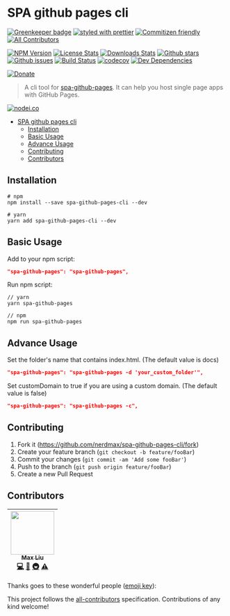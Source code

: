 # SPA github pages cli

[![Greenkeeper badge](https://badges.greenkeeper.io/nerdmax/spa-github-pages-cli.svg)](https://greenkeeper.io/)
[![styled with prettier](https://img.shields.io/badge/styled_with-prettier-ff69b4.svg)](https://github.com/prettier/prettier)
[![Commitizen friendly](https://img.shields.io/badge/commitizen-friendly-brightgreen.svg)](http://commitizen.github.io/cz-cli/)
[![All Contributors](https://img.shields.io/badge/all_contributors-1-orange.svg?style=flat-square)](#contributors)

[![NPM Version][npm-image]][npm-url]
[![License Stats][npm-license]][npm-url]
[![Downloads Stats][npm-downloads]][npm-url]
[![Github stars][github-stars]][github-url]
[![Github issues][github-issues]][github-issues-url]
[![Build Status](https://travis-ci.org/nerdmax/spa-github-pages-cli.svg?branch=master)](https://travis-ci.org/nerdmax/spa-github-pages-cli)
[![codecov](https://codecov.io/gh/nerdmax/spa-github-pages-cli/branch/master/graph/badge.svg)](https://codecov.io/gh/nerdmax/spa-github-pages-cli)
[![Dev Dependencies](https://david-dm.org/nerdmax/spa-github-pages-cli.svg)](https://david-dm.org/nerdmax/spa-github-pages-cli?type=dev)

[![Donate](https://img.shields.io/badge/donate-paypal-blue.svg)](https://paypal.me/nerdmax)

> A cli tool for [spa-github-pages](https://github.com/rafrex/spa-github-pages). It can help you host single page apps with GitHub Pages.

[![nodei.co][npm-io]][npm-url]

- [SPA github pages cli](#spa-github-pages-cli)
  - [Installation](#installation)
  - [Basic Usage](#basic-usage)
  - [Advance Usage](#advance-usage)
  - [Contributing](#contributing)
  - [Contributors](#contributors)

## Installation

```shell
# npm
npm install --save spa-github-pages-cli --dev

# yarn
yarn add spa-github-pages-cli --dev
```

## Basic Usage

Add to your npm script:

```json
"spa-github-pages": "spa-github-pages",
```

Run npm script:

```shell
// yarn
yarn spa-github-pages
```

```shell
// npm
npm run spa-github-pages
```

## Advance Usage

Set the folder's name that contains index.html. (The default value is docs)

```json
"spa-github-pages": "spa-github-pages -d 'your_custom_folder'",
```

Set customDomain to true if you are using a custom domain. (The default value is false)

```json
"spa-github-pages": "spa-github-pages -c",
```

## Contributing

1. Fork it (<https://github.com/nerdmax/spa-github-pages-cli/fork>)
2. Create your feature branch (`git checkout -b feature/fooBar`)
3. Commit your changes (`git commit -am 'Add some fooBar'`)
4. Push to the branch (`git push origin feature/fooBar`)
5. Create a new Pull Request

<!-- Markdown link & img dfn's -->

[npm-image]: https://img.shields.io/npm/v/spa-github-pages-cli.svg?style=flat-square
[npm-url]: https://www.npmjs.com/package/spa-github-pages-cli
[npm-license]: https://img.shields.io/npm/l/spa-github-pages-cli.svg
[npm-downloads]: https://img.shields.io/npm/dm/spa-github-pages-cli.svg?style=flat-square
[github-url]: https://github.com/nerdmax/spa-github-pages-cli
[github-issues]: https://img.shields.io/github/issues/nerdmax/spa-github-pages-cli.svg
[github-issues-url]: https://github.com/nerdmax/spa-github-pages-cli/issues
[github-stars]: https://img.shields.io/github/stars/nerdmax/spa-github-pages-cli.svg
[travis-image]: https://img.shields.io/travis/dbader/node-spa-github-pages-cli/master.svg?style=flat-square
[travis-url]: https://travis-ci.org/dbader/node-spa-github-pages-cli
[npm-io]: https://nodei.co/npm/spa-github-pages-cli.png?downloads=true&downloadRank=true&stars=true
[wiki]: https://github.com/nerdmax/spa-github-pages-cli/wiki

## Contributors

<!-- ALL-CONTRIBUTORS-LIST:START - Do not remove or modify this section -->
<!-- prettier-ignore -->
| [<img src="https://avatars3.githubusercontent.com/u/18550349?v=4" width="100px;"/><br /><sub><b>Max Liu</b></sub>](https://github.com/nerdmax)<br />[💻](https://github.com/nerdmax/spa-github-pages-cli/commits?author=nerdmax "Code") [📖](https://github.com/nerdmax/spa-github-pages-cli/commits?author=nerdmax "Documentation") [🚇](#infra-nerdmax "Infrastructure (Hosting, Build-Tools, etc)") [⚠️](https://github.com/nerdmax/spa-github-pages-cli/commits?author=nerdmax "Tests") |
| :---: |

<!-- ALL-CONTRIBUTORS-LIST:END -->

Thanks goes to these wonderful people ([emoji key](https://github.com/kentcdodds/all-contributors#emoji-key)):

This project follows the [all-contributors](https://github.com/kentcdodds/all-contributors) specification. Contributions of any kind welcome!
